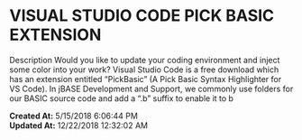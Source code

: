 # VISUAL STUDIO CODE PICK BASIC EXTENSION

Description Would you like to update your coding environment and inject some color into your work? Visual Studio Code is a free download which has an extension entitled “PickBasic” (A Pick Basic Syntax Highlighter for VS Code). In jBASE Development and Support, we commonly use folders for our BASIC source code and add a “.b” suffix to enable it to b  

**Created At:** 5/15/2018 6:06:44 PM  
**Updated At:** 12/22/2018 12:32:02 AM  


